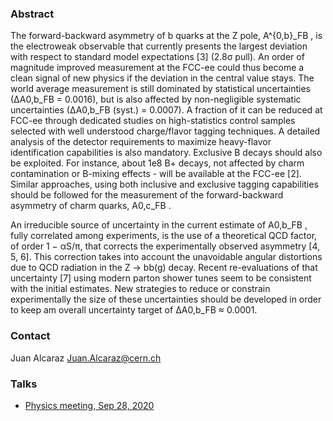 ### Abstract

The forward-backward asymmetry of b quarks at the Z pole, A^{0,b}\_FB , is the electroweak observable that currently presents the largest deviation with respect to standard model expectations [3] (2.8σ pull). An order of magnitude improved measurement at the FCC-ee could thus become a clean signal of new physics if the deviation in the central value stays. The world average measurement is still dominated by statistical uncertainties (∆A0,b\_FB = 0.0016), but is also affected by non-negligible systematic uncertainties (∆A0,b\_FB (syst.) = 0.0007). A fraction of it can be reduced at FCC-ee through dedicated studies on high-statistics control samples selected with well understood charge/flavor tagging techniques. A detailed analysis of the detector requirements to maximize heavy-flavor identification capabilities is also mandatory. Exclusive B decays should also be exploited. For instance, about 1e8 B+ decays, not affected by charm contamination or B-mixing effects - will be available at the FCC-ee [2]. Similar approaches, using both inclusive and exclusive tagging capabilities should be followed for the measurement of the forward-backward asymmetry of charm quarks, A0,c\_FB .

An irreducible source of uncertainty in the current estimate of A0,b\_FB , fully correlated among experiments, is the use of a theoretical QCD factor, of order 1 − αS/π, that corrects the experimentally observed asymmetry [4, 5, 6]. This correction takes into account the unavoidable angular distortions due to QCD radiation in the Z → bb(g) decay. Recent re-evaluations of that uncertainty [7] using modern parton shower tunes seem to be consistent with the initial estimates. New strategies to reduce or constrain experimentally the size of these uncertainties should be developed in order to keep am overall uncertainty target of ∆A0,b\_FB ≈ 0.0001.

### Contact

Juan Alcaraz Juan.Alcaraz@cern.ch

### Talks

- [Physics meeting, Sep 28, 2020](https://indico.cern.ch/event/954922/contributions/4012573/attachments/2110971/3550905/Alcaraz_AfbQ_28Sep2020.pdf)

